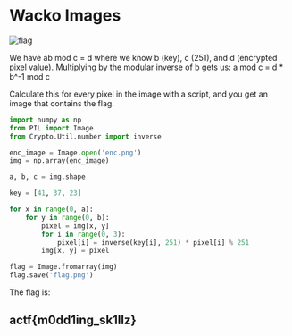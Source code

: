 # Wacko Images

![flag](https://media.discordapp.net/attachments/688147022267547780/688497589653733578/flag.png)

We have ab mod c = d where we know b \(key\), c \(251\), and d \(encrypted pixel value\). Multiplying by the modular inverse of b gets us: a mod c = d \* b^-1 mod c

Calculate this for every pixel in the image with a script, and you get an image that contains the flag.

```python
import numpy as np
from PIL import Image
from Crypto.Util.number import inverse

enc_image = Image.open('enc.png')
img = np.array(enc_image)

a, b, c = img.shape

key = [41, 37, 23]

for x in range(0, a):
    for y in range(0, b):
        pixel = img[x, y]
        for i in range(0, 3):
            pixel[i] = inverse(key[i], 251) * pixel[i] % 251
        img[x, y] = pixel

flag = Image.fromarray(img)
flag.save('flag.png')
```

The flag is:

## actf{m0dd1ing\_sk1llz}

